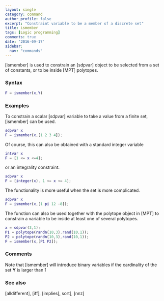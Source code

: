 ```yaml
---
layout: single
category: command
author_profile: false
excerpt: "Constraint variable to be a member of a discrete set"
title: ismember
tags: [Logic programming]
comments: true
date: '2016-09-17'
sidebar:
  nav: "commands"
---
```


[ismember] is used to constrain an [sdpvar] object to be selected from a set of constants, or to be inside [MPT] polytopes.

### Syntax

````matlab
F = ismember(x,Y)
````

### Examples

To constrain a scalar [sdpvar] variable to take a value from a finite set, [ismember] can be used.

````matlab
sdpvar x
F = ismember(x,[1 2 3 4]);
````

Of course, this can also be obtained with a standard integer variable

````matlab
intvar x
F = [1 <= x <=4];
````

or an integrality constraint.

````matlab
sdpvar x
F = [integer(x), 1 <= x <= 4];
````

The functionality is more useful when the set is more complicated.

````matlab
sdpvar x
F = ismember(x,[1 pi 12 -8]);
````

The function can also be used together with the polytope object in [MPT] to constrain a variable to be inside at least one of several polytopes.

````matlab
x = sdpvar(3,1);
P1 = polytope(randn(10,3),rand(10,1));
P2 = polytope(randn(10,3),rand(10,1));
F = ismember(x,[P1 P2]);
````

### Comments

Note that [ismember] will introduce binary variables if the cardinality of the set **Y** is larger than 1

### See also

[alldifferent], [iff], [implies], sort], [nnz]
